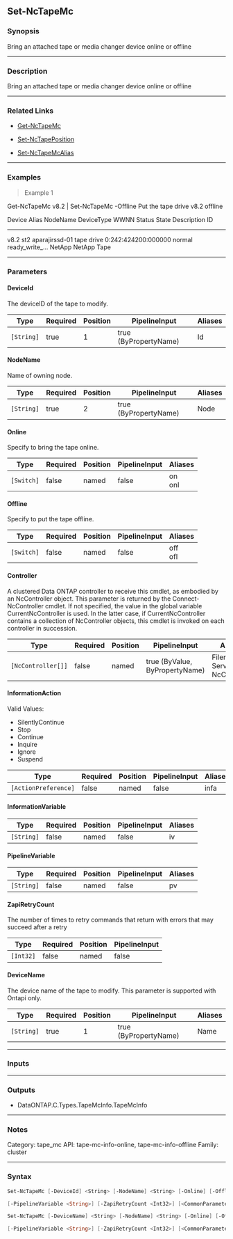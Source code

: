 Set-NcTapeMc
------------

### Synopsis
Bring an attached tape or media changer device online or offline

---

### Description

Bring an attached tape or media changer device online or offline

---

### Related Links
* [Get-NcTapeMc](Get-NcTapeMc)

* [Set-NcTapePosition](Set-NcTapePosition)

* [Set-NcTapeMcAlias](Set-NcTapeMcAlias)

---

### Examples
> Example 1

Get-NcTapeMc v8.2 | Set-NcTapeMc -Offline
Put the tape drive v8.2 offline

Device Alias      NodeName        DeviceType      WWNN                 Status State           Description
    ID
------ -----      --------        ----------      ----                 ------ -----           -----------
  v8.2 st2        aparajirssd-01  tape drive      0:242:424200:000000  normal ready_write_... NetApp NetApp Tape

---

### Parameters
#### **DeviceId**
The deviceID of the tape to modify.

|Type      |Required|Position|PipelineInput        |Aliases|
|----------|--------|--------|---------------------|-------|
|`[String]`|true    |1       |true (ByPropertyName)|Id     |

#### **NodeName**
Name of owning node.

|Type      |Required|Position|PipelineInput        |Aliases|
|----------|--------|--------|---------------------|-------|
|`[String]`|true    |2       |true (ByPropertyName)|Node   |

#### **Online**
Specify to bring the tape online.

|Type      |Required|Position|PipelineInput|Aliases   |
|----------|--------|--------|-------------|----------|
|`[Switch]`|false   |named   |false        |on<br/>onl|

#### **Offline**
Specify to put the tape offline.

|Type      |Required|Position|PipelineInput|Aliases    |
|----------|--------|--------|-------------|-----------|
|`[Switch]`|false   |named   |false        |off<br/>ofl|

#### **Controller**
A clustered Data ONTAP controller to receive this cmdlet, as embodied by an NcController object.  This parameter is returned by the Connect-NcController cmdlet.  If not specified, the value in the global variable CurrentNcController is used.  In the latter case, if CurrentNcController contains a collection of NcController objects, this cmdlet is invoked on each controller in succession.

|Type              |Required|Position|PipelineInput                 |Aliases                          |
|------------------|--------|--------|------------------------------|---------------------------------|
|`[NcController[]]`|false   |named   |true (ByValue, ByPropertyName)|Filer<br/>Server<br/>NcController|

#### **InformationAction**

Valid Values:

* SilentlyContinue
* Stop
* Continue
* Inquire
* Ignore
* Suspend

|Type                |Required|Position|PipelineInput|Aliases|
|--------------------|--------|--------|-------------|-------|
|`[ActionPreference]`|false   |named   |false        |infa   |

#### **InformationVariable**

|Type      |Required|Position|PipelineInput|Aliases|
|----------|--------|--------|-------------|-------|
|`[String]`|false   |named   |false        |iv     |

#### **PipelineVariable**

|Type      |Required|Position|PipelineInput|Aliases|
|----------|--------|--------|-------------|-------|
|`[String]`|false   |named   |false        |pv     |

#### **ZapiRetryCount**
The number of times to retry commands that return with errors that may succeed after a retry

|Type     |Required|Position|PipelineInput|
|---------|--------|--------|-------------|
|`[Int32]`|false   |named   |false        |

#### **DeviceName**
The device name of the tape to modify. This parameter is supported with Ontapi only.

|Type      |Required|Position|PipelineInput        |Aliases|
|----------|--------|--------|---------------------|-------|
|`[String]`|true    |1       |true (ByPropertyName)|Name   |

---

### Inputs

---

### Outputs
* DataONTAP.C.Types.TapeMcInfo.TapeMcInfo

---

### Notes
Category: tape_mc
API: tape-mc-info-online, tape-mc-info-offline
Family: cluster

---

### Syntax
```PowerShell
Set-NcTapeMc [-DeviceId] <String> [-NodeName] <String> [-Online] [-Offline] [-Controller <NcController[]>] [-InformationAction <ActionPreference>] [-InformationVariable <String>] 
```
```PowerShell
[-PipelineVariable <String>] [-ZapiRetryCount <Int32>] [<CommonParameters>]
```
```PowerShell
Set-NcTapeMc [-DeviceName] <String> [-NodeName] <String> [-Online] [-Offline] [-Controller <NcController[]>] [-InformationAction <ActionPreference>] [-InformationVariable <String>] 
```
```PowerShell
[-PipelineVariable <String>] [-ZapiRetryCount <Int32>] [<CommonParameters>]
```
